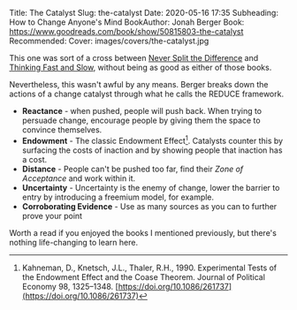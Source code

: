 Title: The Catalyst
Slug: the-catalyst
Date: 2020-05-16 17:35
Subheading: How to Change Anyone's Mind
BookAuthor: Jonah Berger
Book: https://www.goodreads.com/book/show/50815803-the-catalyst
Recommended:
Cover: images/covers/the-catalyst.jpg

This one was sort of a cross between [Never Split the Difference](https://www.jacquescorbytuech.com/reading/never-split-the-difference.html) and [Thinking Fast and Slow](https://www.jacquescorbytuech.com/reading/thinking-fast-and-slow.html), without being as good as either of those books.

Nevertheless, this wasn't awful by any means. Berger breaks down the actions of a change catalyst through what he calls the REDUCE framework.

* **Reactance** - when pushed, people will push back. When trying to persuade change, encourage people by giving them the space to convince themselves.
* **Endowment** - The classic Endowment Effect[^Endowment]. Catalysts counter this by surfacing the costs of inaction and by showing people that inaction has a cost.
* **Distance** -  People can't be pushed too far, find their *Zone of Acceptance* and work within it.
* **Uncertainty** - Uncertainty is the enemy of change, lower the barrier to entry by introducing a freemium model, for example.
* **Corroborating Evidence** - Use as many sources as you can to further prove your point

Worth a read if you enjoyed the books I mentioned previously, but there's nothing life-changing to learn here.

[^Endowment]: Kahneman, D., Knetsch, J.L., Thaler, R.H., 1990. Experimental Tests of the Endowment Effect and the Coase Theorem. Journal of Political Economy 98, 1325–1348. [https://doi.org/10.1086/261737](https://doi.org/10.1086/261737)